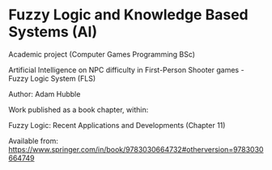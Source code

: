# Fuzzy Logic and Knowledge Based Systems (AI)
Academic project (Computer Games Programming BSc)

Artificial Intelligence on NPC difficulty in First-Person Shooter games - Fuzzy Logic System (FLS)

Author: Adam Hubble

Work published as a book chapter, within:

Fuzzy Logic: Recent Applications and Developments (Chapter 11)

Available from: https://www.springer.com/in/book/9783030664732#otherversion=9783030664749
